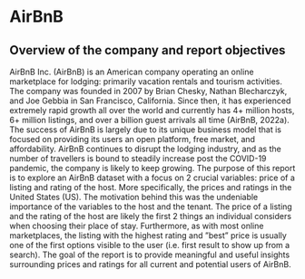 # AirBnB

## Overview of the company and report objectives

AirBnB Inc. (AirBnB) is an American company operating an online marketplace for lodging:
primarily vacation rentals and tourism activities. The company was founded in 2007 by Brian
Chesky, Nathan Blecharczyk, and Joe Gebbia in San Francisco, California. Since then, it has
experienced extremely rapid growth all over the world and currently has 4+ million hosts,
6+ million listings, and over a billion guest arrivals all time (AirBnB, 2022a). The success of
AirBnB is largely due to its unique business model that is focused on providing its users an
open platform, free market, and affordability. AirBnB continues to disrupt the lodging industry,
and as the number of travellers is bound to steadily increase post the COVID-19 pandemic, the
company is likely to keep growing.
The purpose of this report is to explore an AirBnB dataset with a focus on 2 crucial variables:
price of a listing and rating of the host. More specifically, the prices and ratings in the United
States (US). The motivation behind this was the undeniable importance of the variables to the
host and the tenant. The price of a listing and the rating of the host are likely the first 2
things an individual considers when choosing their place of stay. Furthermore, as with most
online marketplaces, the listing with the highest rating and ”best” price is usually one of the first
options visible to the user (i.e. first result to show up from a search). The goal of the report
is to provide meaningful and useful insights surrounding prices and ratings for all current and
potential users of AirBnB.
